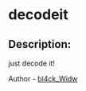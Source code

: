 
# decodeit
## Description:
just decode it!

 Author   -  [bl4ck_Widw](https://twitter.com/N4m1th4_01)

